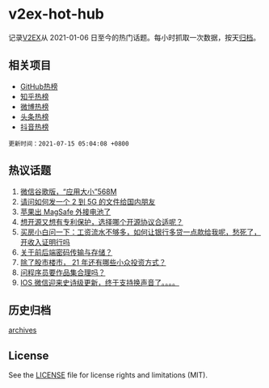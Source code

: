 # v2ex-hot-hub

 记录[V2EX](https://www.v2ex.com/)从 2021-01-06 日至今的热门话题。每小时抓取一次数据，按天[归档](archives)。
 
 ## 相关项目

- [GitHub热榜](https://github.com/lonnyzhang423/github-hot-hub)
- [知乎热榜](https://github.com/lonnyzhang423/zhihu-hot-hub)
- [微博热榜](https://github.com/lonnyzhang423/weibo-hot-hub)
- [头条热榜](https://github.com/lonnyzhang423/toutiao-hot-hub)
- [抖音热榜](https://github.com/lonnyzhang423/douyin-hot-hub)


 `更新时间：2021-07-15 05:04:08 +0800`

## 热议话题

1. [微信谷歌版，“应用大小”568M](https://www.v2ex.com/t/789383)
1. [请问如何发一个 2 到 5G 的文件给国内朋友](https://www.v2ex.com/t/789447)
1. [苹果出 MagSafe 外接电池了](https://www.v2ex.com/t/789390)
1. [想开源又想有专利保护，选择哪个开源协议合适呢？](https://www.v2ex.com/t/789495)
1. [买房小白问一下：工资流水不够多，如何让银行多贷一点款给我呢，愁死了，开收入证明行吗](https://www.v2ex.com/t/789419)
1. [关于前后端密码传输与存储？](https://www.v2ex.com/t/789385)
1. [除了股市楼市， 21 年还有哪些小众投资方式？](https://www.v2ex.com/t/789395)
1. [问程序员要作品集合理吗？](https://www.v2ex.com/t/789391)
1. [IOS 微信迎来史诗级更新，终于支持换声音了。。。。](https://www.v2ex.com/t/789451)

## 历史归档

[archives](archives)

## License

See the [LICENSE](LICENSE) file for license rights and limitations (MIT).
